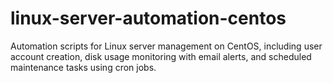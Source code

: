 # linux-server-automation-centos
Automation scripts for Linux server management on CentOS, including user account creation, disk usage monitoring with email alerts, and scheduled maintenance tasks using cron jobs.

